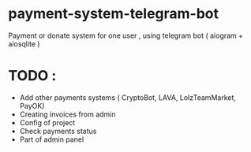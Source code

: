 # payment-system-telegram-bot
Payment or donate system for one user , using telegram bot ( aiogram + aiosqlite )
# TODO :
- Add other payments systems ( CryptoBot, LAVA, LolzTeamMarket, PayOK) 
- Creating invoices from admin
- Config of project
- Check payments status
- Part of admin panel

